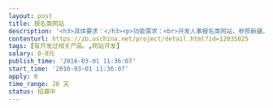 ```yaml
---                
layout: post       
title: 报名类网站           
description: '<h3>具体要求：</h3><p>功能需求：<br>开发人事报名类网站，参照新疆人事考试中心<a href="http://task.zbj.com/6980129/#">http://www.xjrsks.com.cn的报名方式。</a><br>预算：2000-5000左右<br>开发周期：2-3周<br>项目启动：立即<br>服务商要求：提供域名空间（报价需要提供参数），提供维护。java开发，后台mysql。只做人事报名这一块内容，不是所有网站的内容。可以自行注册填报。<br>报名人员可以在网站通过银行卡，微信，支付宝等方式支付报名费！</p>'     
contenturl: https://zb.oschina.net/project/detail.html?id=12035025      
tags: [有开发过相关产品。,网站开发]            
salary: 0-0元          
publish_time: '2016-03-01 11:36:07'         
start_time: '2016-03-01 11:36:07'           
apply: 0                   
time_range: 20 天              
status: 招募中                  
---                 
```

